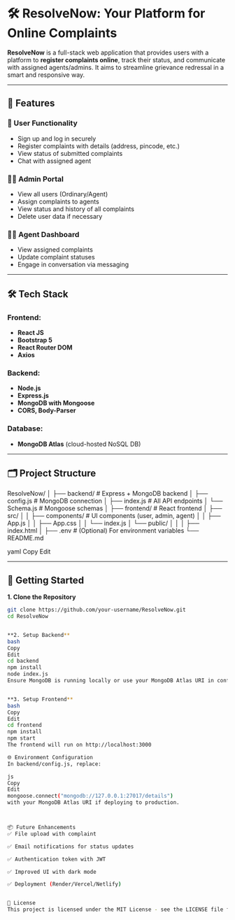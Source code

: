 # 🛠️ ResolveNow: Your Platform for Online Complaints

**ResolveNow** is a full-stack web application that provides users with a platform to **register complaints online**, track their status, and communicate with assigned agents/admins. It aims to streamline grievance redressal in a smart and responsive way.

---

## 📌 Features

### 👤 User Functionality
- Sign up and log in securely
- Register complaints with details (address, pincode, etc.)
- View status of submitted complaints
- Chat with assigned agent

### 🧑‍💼 Admin Portal
- View all users (Ordinary/Agent)
- Assign complaints to agents
- View status and history of all complaints
- Delete user data if necessary

### 👨‍🔧 Agent Dashboard
- View assigned complaints
- Update complaint statuses
- Engage in conversation via messaging

---

## 🛠️ Tech Stack

### Frontend:
- **React JS**
- **Bootstrap 5**
- **React Router DOM**
- **Axios**

### Backend:
- **Node.js**
- **Express.js**
- **MongoDB with Mongoose**
- **CORS, Body-Parser**

### Database:
- **MongoDB Atlas** (cloud-hosted NoSQL DB)

---

## 🗂️ Project Structure

ResolveNow/
│
├── backend/ # Express + MongoDB backend
│ ├── config.js # MongoDB connection
│ ├── index.js # All API endpoints
│ └── Schema.js # Mongoose schemas
│
├── frontend/ # React frontend
│ ├── src/
│ │ ├── components/ # UI components (user, admin, agent)
│ │ ├── App.js
│ │ ├── App.css
│ │ └── index.js
│ └── public/
│ │ │ ├── index.html
│
├── .env # (Optional) For environment variables
└── README.md

yaml
Copy
Edit

---

## 🚀 Getting Started

**1. Clone the Repository**
```bash
git clone https://github.com/your-username/ResolveNow.git
cd ResolveNow


**2. Setup Backend**
bash
Copy
Edit
cd backend
npm install
node index.js
Ensure MongoDB is running locally or use your MongoDB Atlas URI in config.js.


**3. Setup Frontend**
bash
Copy
Edit
cd frontend
npm install
npm start
The frontend will run on http://localhost:3000

🌐 Environment Configuration
In backend/config.js, replace:

js
Copy
Edit
mongoose.connect("mongodb://127.0.0.1:27017/details")
with your MongoDB Atlas URI if deploying to production.



📦 Future Enhancements
✅ File upload with complaint

✅ Email notifications for status updates

✅ Authentication token with JWT

✅ Improved UI with dark mode

✅ Deployment (Render/Vercel/Netlify)


📄 License
This project is licensed under the MIT License - see the LICENSE file for details.


